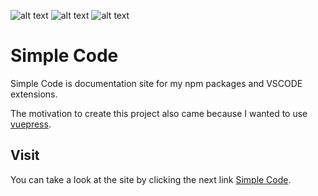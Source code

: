 
![alt text](https://img.shields.io/badge/My%20first%20website-2.0.3-green)  ![alt text](https://img.shields.io/badge/Made%20by-Max-brightgreen) ![alt text](https://img.shields.io/badge/Made%20With-Vuepress-lightgreen)


# Simple Code

Simple Code is documentation site for my npm packages and VSCODE extensions.

The motivation to create this project also came because I wanted to use [vuepress](https://vuepress.vuejs.org/).

## Visit

You can take a look at the site by clicking the next link
[Simple Code](https://simple-code.netlify.app/).
